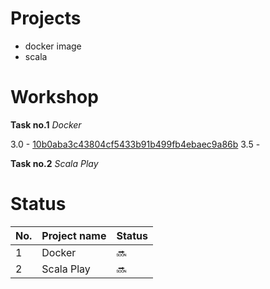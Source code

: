 # Projects

- docker image
- scala 

# Workshop

<b>Task no.1</b> <i>Docker</i>

3.0 - [10b0aba3c43804cf5433b91b499fb4ebaec9a86b](https://github.com/pkuszn/e-biznes/tree/10b0aba3c43804cf5433b91b499fb4ebaec9a86b)
3.5 - 

<b>Task no.2</b> <i>Scala Play</i>

## 

# Status

| No. | Project name | Status |
|-------------|----------|--------------|
| 1 | Docker | :soon: |
| 2 | Scala Play | :soon: |